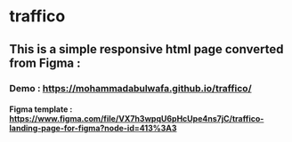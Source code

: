 # traffico

## This is a simple responsive html page converted from Figma :

### Demo : https://mohammadabulwafa.github.io/traffico/

#### Figma template : https://www.figma.com/file/VX7h3wpqU6pHcUpe4ns7jC/traffico-landing-page-for-figma?node-id=413%3A3
